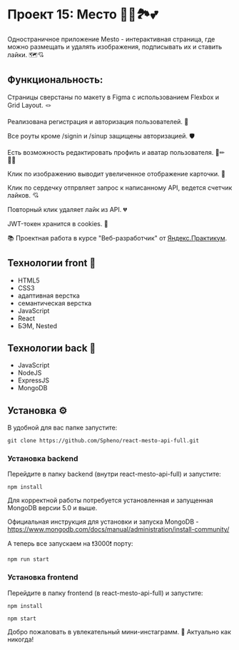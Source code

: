 # Проект 15: Место 🌁🎑🏞💕

 Одностраничное приложение Mesto - интерактивная страница, где можно размещать и удалять изображения, подписывать их и ставить лайки. 🗺💘
 
 ## Функциональность:
 
 Страницы сверстаны по макету в Figma с использованием Flexbox и Grid Layout. 🪢
 
 Реализована регистрация и авторизация пользователей. 🖖
 
 Все роуты кроме /signin и /sinup защищены авторизацией. 🛡
 
 Есть возможность редактировать профиль и аватар пользователя. 👦✏👨‍🦱

 Клик по изображению выводит увеличенное отображение карточки. 🌁

 Клик по сердечку отпрвляет запрос к написанному API, ведется счетчик лайков. 💘
 
 Повторный клик удаляет лайк из API. 💔

 JWT-токен хранится в cookies. 🍪


📚 Проектная работа в курсе "Веб-разработчик" от [Яндекс.Практикум](https://praktikum.yandex.ru/web/?utm_source=google&utm_medium=cpc&utm_campaign=Google_Search_DS_Smart&utm_content=%7Badgroupid%7D&utm_term=%7Bkeyword%7D&gclid=EAIaIQobChMIufz4yPqv7wIVgu5RCh2kqgeNEAAYASAAEgL79PD_BwE).

## Технологии front 🎨

- HTML5
- CSS3
- адаптивная верстка
- семантическая верстка
- JavaScript
- React
- БЭМ, Nested

## Технологии back 🔨

- JavaScript
- NodeJS
- ExpressJS
- MongoDB

## Установка ⚙

В удобной для вас папке запустите:

```
git clone https://github.com/Spheno/react-mesto-api-full.git
```

### Установка backend

Перейдите в папку backend (внутри react-mesto-api-full) и запустите:

```
npm install
```

Для корректной работы потребуется установленная и запущенная MongoDB версии 5.0 и выше.

Официальная инструкция для установки и запуска MongoDB - https://www.mongodb.com/docs/manual/administration/install-community/

А теперь все запускаем на ❗3000❗ порту:

```
npm run start
```

### Установка frontend

Перейдите в папку frontend (в react-mesto-api-full) и запустите:

```
npm install
```

```
npm start
```

Добро пожаловать в увлекательный мини-инстаграмм. 💃 Актуально как никогда!
